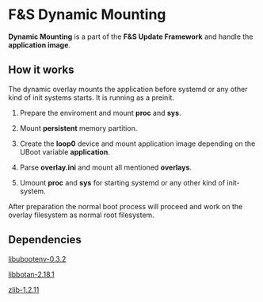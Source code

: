 # F&S Dynamic Mounting

__Dynamic Mounting__ is a part of the __F&S Update Framework__ and handle the __application image__.

## How it works

The dynamic overlay mounts the application before systemd or any other kind of init systems starts. It is running as a preinit.

1. Prepare the enviroment and mount __proc__ and __sys__.

2. Mount __persistent__ memory partition.

3. Create the __loop0__ device and mount application image depending on the UBoot variable __application__.

4. Parse __overlay.ini__ and mount all mentioned __overlays__.

5. Umount __proc__ and __sys__ for starting systemd or any other kind of init-system.


After preparation the normal boot process will proceed and work on the overlay filesystem as normal root filesystem.

## Dependencies

[libubootenv-0.3.2](https://github.com/sbabic/libubootenv)

[libbotan-2.18.1](https://github.com/randombit/botan)

[zlib-1.2.11](http://zlib.net/)
